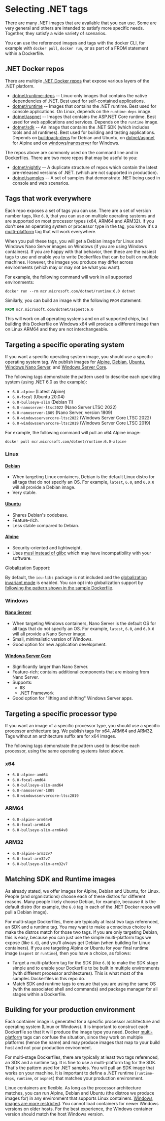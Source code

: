 # Selecting .NET tags

There are many .NET images that are available that you can use. Some are very general and others are intended to satisfy more specific needs. Together, they satisfy a wide variety of scenarios.

You can use the referenced images and tags with the docker CLI, for example with `docker pull`, `docker run`, or as part of a FROM statement within a Dockerfile.

## .NET Docker repos

There are multiple [.NET Docker repos](https://hub.docker.com/r/microsoft/dotnet) that expose various layers of the .NET platform.

* [dotnet/runtime-deps](https://hub.docker.com/r/microsoft/dotnet-runtime-deps/) -- Linux-only images that contains the native dependencies of .NET. Best used for self-contained applications.
* [dotnet/runtime](https://hub.docker.com/r/microsoft/dotnet-runtime/) -- Images that contains the .NET runtime. Best used for console applications. On Linux, depends on the `runtime-deps` image.
* [dotnet/aspnet](https://hub.docker.com/r/microsoft/dotnet-aspnet/) -- Images that contains the ASP.NET Core runtime. Best used for web applications and services. Depends on the `runtime` image.
* [dotnet/sdk](https://hub.docker.com/r/microsoft/dotnet-sdk/) -- An image that contains the .NET SDK (which includes tools and all runtimes). Best used for building and testing applications. Depends on [buildpack-deps](https://hub.docker.com/_/buildpack-deps) for Debian and Ubuntu, on [dotnet/aspnet](https://hub.docker.com/r/microsoft/dotnet-aspnet/) for Alpine and on [windows/nanoserver](https://hub.docker.com/r/microsoft/windows-nanoserver) for Windows.

The repos above are commonly used on the command line and in Dockerfiles. There are two more repos that may be useful to you:

* [dotnet/nightly](https://github.com/dotnet/dotnet-docker/blob/nightly/README.md) -- A duplicate structure of repos which contain the latest pre-released versions of .NET. (which are not supported in production).
* [dotnet/samples](https://hub.docker.com/r/microsoft/dotnet-samples) -- A set of samples that demonstrate .NET being used in console and web scenarios.

## Tags that work everywhere

Each repo exposes a set of tags you can use. There are a set of version number tags, like `6.0`, that you can use on multiple operating systems and are supported on most processor types (x64, ARM64 and ARM32). If you don't see an operating system or processor type in the tag, you know it's a [multi-platform](https://www.docker.com/blog/docker-official-images-now-multi-platform/) tag that will work everywhere.

When you pull these tags, you will get a Debian image for Linux and Windows Nano Server images on Windows (if you are using Windows containers). If you are happy with that behavior, then these are the easiest tags to use and enable you to write Dockerfiles that can be built on multiple machines. However, the images you produce may differ across environments (which may or may not be what you want).

For example, the following command will work in all supported environments:

```console
docker run --rm mcr.microsoft.com/dotnet/runtime:6.0 dotnet
```

Similarly, you can build an image with the following `FROM` statement:

```Dockerfile
FROM mcr.microsoft.com/dotnet/aspnet:6.0
```

This will work on all operating systems and on all supported chips, but building this Dockerfile on Windows x64 will produce a different image than on Linux ARM64 and they are not interchangeable.

## Targeting a specific operating system

If you want a specific operating system image, you should use a specific operating system tag. We publish images for [Alpine](#alpine), [Debian](#debian), [Ubuntu](#ubuntu), [Windows Nano Server](#nano-server), and [Windows Server Core](#windows-server-core).

The following tags demonstrate the pattern used to describe each operating system (using .NET 6.0 as the example):

* `6.0-alpine` (Latest Alpine)
* `6.0-focal` (Ubuntu 20.04)
* `6.0-bullseye-slim` (Debian 11)
* `6.0-nanoserver-ltsc2022` (Nano Server LTSC 2022)
* `6.0-nanoserver-1809` (Nano Server, version 1809)
* `6.0-windowsservercore-ltsc2022` (Windows Server Core LTSC 2022)
* `6.0-windowsservercore-ltsc2019` (Windows Server Core LTSC 2019)

For example, the following command will pull an x64 Alpine image:

```console
docker pull mcr.microsoft.com/dotnet/runtime:6.0-alpine
```

### Linux

#### [Debian](https://www.debian.org)

* When targeting Linux containers, Debian is the default Linux distro for all tags that do not specify an OS. For example, `latest`, `6.0`, and `6.0.0` will all provide a Debian image.
* Very stable.

#### [Ubuntu](https://ubuntu.com)

* Shares Debian's codebase.
* Feature-rich.
* Less stable compared to Debian.

#### [Alpine](https://www.alpinelinux.org)

* Security-oriented and lightweight.
* Uses [musl instead of glibc](https://wiki.musl-libc.org/functional-differences-from-glibc.html) which may have incompatibility with your software.

<a name="alpine-globalization">Globalization Support</a>:

By default, the `icu-libs` package is not included and the [globalization invariant mode](https://github.com/dotnet/runtime/blob/main/docs/design/features/globalization-invariant-mode.md) is enabled. You can opt into globalization support by [following the pattern shown in the sample Dockerfile](https://github.com/dotnet/dotnet-docker/blob/main/samples/dotnetapp/Dockerfile.alpine-icu).

### Windows

#### [Nano Server](https://docs.microsoft.com/virtualization/windowscontainers/manage-containers/container-base-images)

* When targeting Windows containers, Nano Server is the default OS for all tags that do not specify an OS. For example, `latest`, `6.0`, and `6.0.0` will all provide a Nano Server image.
* Small, minimalistic version of Windows.
* Good option for new application development.

#### [Windows Server Core](https://docs.microsoft.com/virtualization/windowscontainers/manage-containers/container-base-images)

* Significantly larger than Nano Server.
* Feature-rich; contains additional components that are missing from Nano Server.
* Supports:
  * IIS
  * .NET Framework
* Good option for "lifting and shifting" Windows Server apps.

## Targeting a specific processor type

If you want an image of a specific processor type, you should use a specific processor architecture tag. We publish tags for x64, ARM64 and ARM32. Tags without an architecture suffix are for x64 images.

The following tags demonstrate the pattern used to describe each processor, using the same operating systems listed above.

### x64

* `6.0-alpine-amd64`
* `6.0-focal-amd64`
* `6.0-bullseye-slim-amd64`
* `6.0-nanoserver-1809`
* `6.0-windowsservercore-ltsc2019`

### ARM64

* `6.0-alpine-arm64v8`
* `6.0-focal-arm64v8`
* `6.0-bullseye-slim-arm64v8`

### ARM32

* `6.0-alpine-arm32v7`
* `6.0-focal-arm32v7`
* `6.0-bullseye-slim-arm32v7`

## Matching SDK and Runtime images

As already stated, we offer images for Alpine, Debian and Ubuntu, for Linux. People (and organizations) choose each of these distros for different reasons. Many people likely choose Debian, for example, because it is the default distro (for example, the `6.0` tag in each of the .NET Docker repos will pull a Debian image).

For multi-stage Dockerfiles, there are typically at least two tags referenced, an SDK and a runtime tag. You may want to make a conscious choice to make the distros match for those two tags. If you are only targeting Debian, this is easy, because you can just use the simple multi-platform tags we expose (like `6.0`), and you'll always get Debian (when building for Linux containers). If you are targeting Alpine or Ubuntu for your final runtime image (`aspnet` or `runtime`), then you have a choice, as follows:

* Target a multi-platform tag for the SDK (like `6.0`) to make the SDK stage simple and to enable your Dockerfile to be built in multiple environments (with different processor architectures). This is what most of the samples Dockerfiles in this repo do.
* Match SDK and runtime tags to ensure that you are using the same OS (with the associated shell and commands) and package manager for all stages within a Dockerfile.

## Building for your production environment

Each container image is generated for a specific processor architecture and operating system (Linux or Windows). It is important to construct each Dockerfile so that it will produce the image type you need. Docker [multi-platform](https://www.docker.com/blog/docker-official-images-now-multi-platform/) tags can confuse the situation, since they work on multiple platforms (hence the name) and may produce images that map to your build host and not your production environment.

For multi-stage Dockerfiles, there are typically at least two tags referenced, an SDK and a runtime tag. It is fine to use a multi-platform tag for the SDK. That's the pattern used for .NET samples. You will pull an SDK image that works on your machine. It is important to define a .NET runtime (`runtime-deps`, `runtime`, or `aspnet`) that matches your production environment.

Linux containers are flexible. As long as the processor architecture matches, you can run Alpine, Debian and Ubuntu (the distros we produce images for) in any environment that supports Linux containers. [Windows images are more restricted](https://docs.microsoft.com/virtualization/windowscontainers/deploy-containers/version-compatibility). You cannot load containers for newer Windows versions on older hosts. For the best experience, the Windows container version should match the host Windows version.
